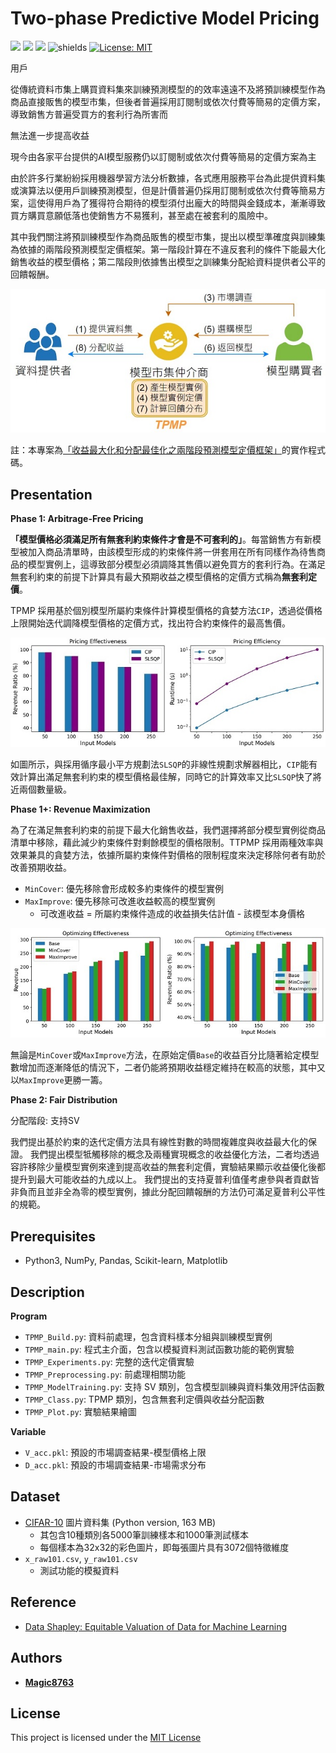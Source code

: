 # Two-phase Predictive Model Pricing
![](https://img.shields.io/github/stars/magic8763/TPMP)
![](https://img.shields.io/github/watchers/magic8763/TPMP)
![](https://img.shields.io/github/forks/magic8763/TPMP)
![shields](https://img.shields.io/badge/python-3.8%2B-blue?style=flat-square)
[![License: MIT](https://img.shields.io/badge/License-MIT-yellow?style=flat-square)](https://opensource.org/licenses/MIT)

用戶

從傳統資料市集上購買資料集來訓練預測模型的的效率遠遠不及將預訓練模型作為商品直接販售的模型市集，但後者普遍採用訂閱制或依次付費等簡易的定價方案，導致銷售方普遍受買方的套利行為所害而

無法進一步提高收益

現今由各家平台提供的AI模型服務仍以訂閱制或依次付費等簡易的定價方案為主

由於許多行業紛紛採用機器學習方法分析數據，各式應用服務平台為此提供資料集或演算法以便用戶訓練預測模型，但是計價普遍仍採用訂閱制或依次付費等簡易方案，這使得用戶為了獲得符合期待的模型須付出龐大的時間與金錢成本，漸漸導致買方購買意願低落也使銷售方不易獲利，甚至處在被套利的風險中。



其中我們關注將預訓練模型作為商品販售的模型市集，提出以模型準確度與訓練集為依據的兩階段預測模型定價框架。第一階段計算在不違反套利的條件下能最大化銷售收益的模型價格；第二階段則依據售出模型之訓練集分配給資料提供者公平的回饋報酬。

![image](https://github.com/Magic8763/TPMP/blob/main/img/model_market.jpg)

註：本專案為[「收益最大化和分配最佳化之兩階段預測模型定價框架」](https://hdl.handle.net/11296/4w3p68)的實作程式碼。

## Presentation
**Phase 1: Arbitrage-Free Pricing**

**「模型價格必須滿足所有無套利約束條件才會是不可套利的」**。每當銷售方有新模型被加入商品清單時，由該模型形成的約束條件將一併套用在所有同樣作為待售商品的模型實例上，這導致部分模型必須調降其售價以避免買方的套利行為。在滿足無套利約束的前提下計算具有最大預期收益之模型價格的定價方式稱為**無套利定價**。

TPMP 採用基於個別模型所屬約束條件計算模型價格的貪婪方法`CIP`，透過從價格上限開始迭代調降模型價格的定價方式，找出符合約束條件的最高售價。

![image](https://github.com/Magic8763/TPMP/blob/main/img/arbitrage-free_pricing.jpg)

如圖所示，與採用循序最小平方規劃法`SLSQP`的非線性規劃求解器相比，`CIP`能有效計算出滿足無套利約束的模型價格最佳解，同時它的計算效率又比`SLSQP`快了將近兩個數量級。

**Phase 1+: Revenue Maximization**

為了在滿足無套利約束的前提下最大化銷售收益，我們選擇將部分模型實例從商品清單中移除，藉此減少約束條件對剩餘模型的價格限制。TTPMP 採用兩種效率與效果兼具的貪婪方法，依據所屬約束條件對價格的限制程度來決定移除何者有助於改善預期收益。
- `MinCover`: 優先移除會形成較多約束條件的模型實例
- `MaxImprove`: 優先移除可改進收益較高的模型實例
  - 可改進收益 = 所屬約束條件造成的收益損失估計值 - 該模型本身價格

![image](https://github.com/Magic8763/TPMP/blob/main/img/revenue_maximization.jpg)

無論是`MinCover`或`MaxImprove`方法，在原始定價`Base`的收益百分比隨著給定模型數增加而逐漸降低的情況下，二者仍能將預期收益穩定維持在較高的狀態，其中又以`MaxImprove`更勝一籌。

**Phase 2: Fair Distribution**

分配階段: 支持SV

我們提出基於約束的迭代定價方法具有線性對數的時間複雜度與收益最大化的保證。
我們提出模型牴觸移除的概念及兩種實現概念的收益優化方法，二者均透過容許移除少量模型實例來達到提高收益的無套利定價，實驗結果顯示收益優化後都提升到最大可能收益的九成以上。
我們提出的支持夏普利值僅考慮參與者貢獻皆非負而且並非全為零的模型實例，據此分配回饋報酬的方法仍可滿足夏普利公平性的規範。

## Prerequisites
- Python3, NumPy, Pandas, Scikit-learn, Matplotlib

## Description
**Program**
- `TPMP_Build.py`: 資料前處理，包含資料樣本分組與訓練模型實例
- `TPMP_main.py`: 程式主介面，包含以模擬資料測試函數功能的範例實驗
- `TPMP_Experiments.py`: 完整的迭代定價實驗
- `TPMP_Preprocessing.py`: 前處理相關功能
- `TPMP_ModelTraining.py`: 支持 SV 類別，包含模型訓練與資料集效用評估函數
- `TPMP_Class.py`: TPMP 類別，包含無套利定價與收益分配函數
- `TPMP_Plot.py`: 實驗結果繪圖

**Variable**
- `V_acc.pkl`: 預設的市場調查結果-模型價格上限
- `D_acc.pkl`: 預設的市場調查結果-市場需求分布

## Dataset
- [CIFAR-10](https://www.cs.toronto.edu/~kriz/cifar.html) 圖片資料集 (Python version, 163 MB)
  - 其包含10種類別各5000筆訓練樣本和1000筆測試樣本
  - 每個樣本為32x32的彩色圖片，即每張圖片具有3072個特徵維度
- `x_raw101.csv`, `y_raw101.csv`
  - 測試功能的模擬資料

## Reference
- [Data Shapley: Equitable Valuation of Data for Machine Learning](https://github.com/amiratag/DataShapley)

## Authors
- **[Magic8763](https://github.com/Magic8763)**

## License
This project is licensed under the [MIT License](https://github.com/Magic8763/TPMP/blob/main/LICENSE)
